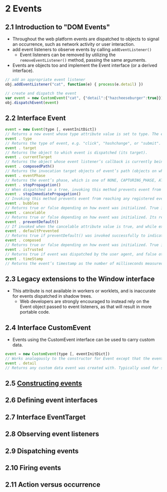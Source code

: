 # 2 Events

## 2.1 Introduction to "DOM Events"

- Throughout the web platform events are dispatched to objects to signal an occurrence, such as network activity or user interaction.
- add event listeners to observe events by calling `addEventListener()`
  - Event listeners can be removed by utilizing the `removeEventListener()` method, passing the same arguments.
- Events are objects too and implement the Event interface (or a derived interface).

```js
// add an appropriate event listener
obj.addEventListener("cat", function(e) { process(e.detail) })

// create and dispatch the event
var event = new CustomEvent("cat", {"detail":{"hazcheeseburger":true}})
obj.dispatchEvent(event)
```

## 2.2 Interface Event

```js
event = new Event(type [, eventInitDict])
// Returns a new event whose type attribute value is set to type. The eventInitDict argument allows for setting the bubbles and cancelable attributes via object members of the same name.
event . type
// Returns the type of event, e.g. "click", "hashchange", or "submit".
event . target
// Returns the object to which event is dispatched (its target).
event . currentTarget
// Returns the object whose event listener’s callback is currently being invoked.
event . composedPath()
// Returns the invocation target objects of event’s path (objects on which listeners will be invoked), except for any nodes in shadow trees of which the shadow root’s mode is "closed" that are not reachable from event’s currentTarget.
event . eventPhase
// Returns the event’s phase, which is one of NONE, CAPTURING_PHASE, AT_TARGET, and BUBBLING_PHASE.
event . stopPropagation()
// When dispatched in a tree, invoking this method prevents event from reaching any objects other than the current object.
event . stopImmediatePropagation()
// Invoking this method prevents event from reaching any registered event listeners after the current one finishes running and, when dispatched in a tree, also prevents event from reaching any other objects.
event . bubbles
// Returns true or false depending on how event was initialized. True if event goes through its target’s ancestors in reverse tree order, and false otherwise.
event . cancelable
// Returns true or false depending on how event was initialized. Its return value does not always carry meaning, but true can indicate that part of the operation during which event was dispatched, can be canceled by invoking the preventDefault() method.
event . preventDefault()
// If invoked when the cancelable attribute value is true, and while executing a listener for the event with passive set to false, signals to the operation that caused event to be dispatched that it needs to be canceled.
event . defaultPrevented
// Returns true if preventDefault() was invoked successfully to indicate cancelation, and false otherwise.
event . composed
// Returns true or false depending on how event was initialized. True if event invokes listeners past a ShadowRoot node that is the root of its target, and false otherwise.
event . isTrusted
// Returns true if event was dispatched by the user agent, and false otherwise.
event . timeStamp
// Returns the event’s timestamp as the number of milliseconds measured relative to the time origin.
```

## 2.3 Legacy extensions to the Window interface

- This attribute is not available in workers or worklets, and is inaccurate for events dispatched in shadow trees.
  - Web developers are strongly encouraged to instead rely on the Event object passed to event listeners, as that will result in more portable code.

## 2.4 Interface CustomEvent

- Events using the CustomEvent interface can be used to carry custom data.

```js
event = new CustomEvent(type [, eventInitDict])
// Works analogously to the constructor for Event except that the eventInitDict argument now allows for setting the detail attribute too.
event . detail
// Returns any custom data event was created with. Typically used for synthetic events.
```

## 2.5 [Constructing events](https://dom.spec.whatwg.org/#constructing-events)

## 2.6 Defining event interfaces

## 2.7 Interface EventTarget

## 2.8 Observing event listeners

## 2.9 Dispatching events

## 2.10 Firing events

## 2.11 Action versus occurrence
